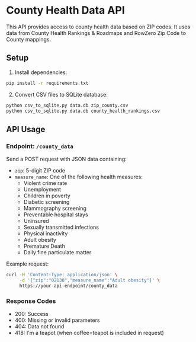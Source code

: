 # County Health Data API

This API provides access to county health data based on ZIP codes. It uses data from County Health Rankings & Roadmaps and RowZero Zip Code to County mappings.

## Setup

1. Install dependencies:
```bash
pip install -r requirements.txt
```

2. Convert CSV files to SQLite database:
```bash
python csv_to_sqlite.py data.db zip_county.csv
python csv_to_sqlite.py data.db county_health_rankings.csv
```

## API Usage

### Endpoint: `/county_data`

Send a POST request with JSON data containing:
- `zip`: 5-digit ZIP code
- `measure_name`: One of the following health measures:
  - Violent crime rate
  - Unemployment
  - Children in poverty
  - Diabetic screening
  - Mammography screening
  - Preventable hospital stays
  - Uninsured
  - Sexually transmitted infections
  - Physical inactivity
  - Adult obesity
  - Premature Death
  - Daily fine particulate matter

Example request:
```bash
curl -H 'Content-Type: application/json' \
     -d '{"zip":"02138","measure_name":"Adult obesity"}' \
     https://your-api-endpoint/county_data
```

### Response Codes
- 200: Success
- 400: Missing or invalid parameters
- 404: Data not found
- 418: I'm a teapot (when coffee=teapot is included in request)
